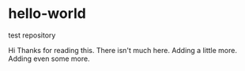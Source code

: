 # hello-world
test repository

Hi
Thanks for reading this.  There isn't much here. Adding a little more. Adding even some more.
